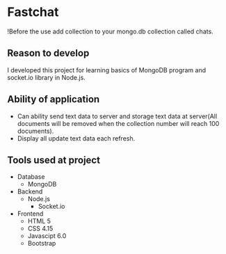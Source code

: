 # Fastchat
!Before the use add collection to your mongo.db collection called chats.
## Reason to develop
I developed this project for learning basics of MongoDB program and socket.io library in Node.js.
## Ability of application
- Can ability send text data to server and storage text data at server(All documents will be removed when the collection number will reach 100 documents).
- Display all update text data each refresh.
## Tools used at project
- Database
  - MongoDB
- Backend
  - Node.js
    - Socket.io
- Frontend
  - HTML 5
  - CSS 4.15
  - Javascipt 6.0
  - Bootstrap

